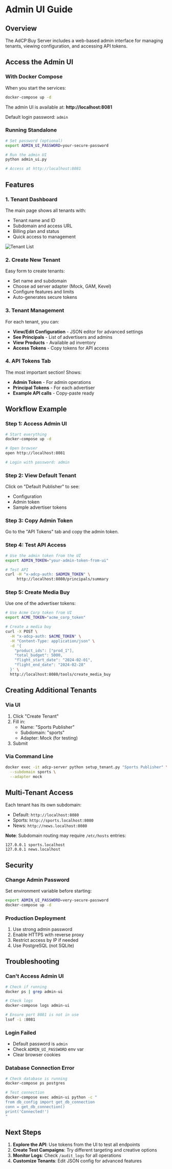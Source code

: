 # Admin UI Guide

## Overview

The AdCP:Buy Server includes a web-based admin interface for managing tenants, viewing configuration, and accessing API tokens.

## Access the Admin UI

### With Docker Compose

When you start the services:

```bash
docker-compose up -d
```

The admin UI is available at: **http://localhost:8081**

Default login password: `admin`

### Running Standalone

```bash
# Set password (optional)
export ADMIN_UI_PASSWORD=your-secure-password

# Run the admin UI
python admin_ui.py

# Access at http://localhost:8081
```

## Features

### 1. Tenant Dashboard

The main page shows all tenants with:
- Tenant name and ID
- Subdomain and access URL
- Billing plan and status
- Quick access to management

![Tenant List](tenant-list.png)

### 2. Create New Tenant

Easy form to create tenants:
- Set name and subdomain
- Choose ad server adapter (Mock, GAM, Kevel)
- Configure features and limits
- Auto-generates secure tokens

### 3. Tenant Management

For each tenant, you can:
- **View/Edit Configuration** - JSON editor for advanced settings
- **See Principals** - List of advertisers and admins
- **View Products** - Available ad inventory
- **Access Tokens** - Copy tokens for API access

### 4. API Tokens Tab

The most important section! Shows:
- **Admin Token** - For admin operations
- **Principal Tokens** - For each advertiser
- **Example API calls** - Copy-paste ready

## Workflow Example

### Step 1: Access Admin UI

```bash
# Start everything
docker-compose up -d

# Open browser
open http://localhost:8081

# Login with password: admin
```

### Step 2: View Default Tenant

Click on "Default Publisher" to see:
- Configuration
- Admin token
- Sample advertiser tokens

### Step 3: Copy Admin Token

Go to the "API Tokens" tab and copy the admin token.

### Step 4: Test API Access

```bash
# Use the admin token from the UI
export ADMIN_TOKEN="your-admin-token-from-ui"

# Test API
curl -H "x-adcp-auth: $ADMIN_TOKEN" \
     http://localhost:8080/principals/summary
```

### Step 5: Create Media Buy

Use one of the advertiser tokens:

```bash
# Use Acme Corp token from UI
export ACME_TOKEN="acme_corp_token"

# Create a media buy
curl -X POST \
  -H "x-adcp-auth: $ACME_TOKEN" \
  -H "Content-Type: application/json" \
  -d '{
    "product_ids": ["prod_1"],
    "total_budget": 5000,
    "flight_start_date": "2024-02-01",
    "flight_end_date": "2024-02-28"
  }' \
  http://localhost:8080/tools/create_media_buy
```

## Creating Additional Tenants

### Via UI

1. Click "Create Tenant"
2. Fill in:
   - Name: "Sports Publisher"
   - Subdomain: "sports"
   - Adapter: Mock (for testing)
3. Submit

### Via Command Line

```bash
docker exec -it adcp-server python setup_tenant.py "Sports Publisher" \
  --subdomain sports \
  --adapter mock
```

## Multi-Tenant Access

Each tenant has its own subdomain:

- Default: `http://localhost:8080`
- Sports: `http://sports.localhost:8080`
- News: `http://news.localhost:8080`

**Note**: Subdomain routing may require `/etc/hosts` entries:
```
127.0.0.1 sports.localhost
127.0.0.1 news.localhost
```

## Security

### Change Admin Password

Set environment variable before starting:

```bash
export ADMIN_UI_PASSWORD=very-secure-password
docker-compose up -d
```

### Production Deployment

1. Use strong admin password
2. Enable HTTPS with reverse proxy
3. Restrict access by IP if needed
4. Use PostgreSQL (not SQLite)

## Troubleshooting

### Can't Access Admin UI

```bash
# Check if running
docker ps | grep admin-ui

# Check logs
docker-compose logs admin-ui

# Ensure port 8081 is not in use
lsof -i :8081
```

### Login Failed

- Default password is `admin`
- Check `ADMIN_UI_PASSWORD` env var
- Clear browser cookies

### Database Connection Error

```bash
# Check database is running
docker-compose ps postgres

# Test connection
docker-compose exec admin-ui python -c "
from db_config import get_db_connection
conn = get_db_connection()
print('Connected!')
"
```

## Next Steps

1. **Explore the API**: Use tokens from the UI to test all endpoints
2. **Create Test Campaigns**: Try different targeting and creative options
3. **Monitor Logs**: Check `/audit_logs` for all operations
4. **Customize Tenants**: Edit JSON config for advanced features